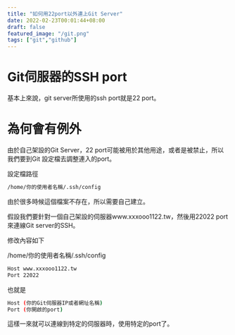 ```yaml
---
title: "如何用22port以外連上Git Server"
date: 2022-02-23T00:01:44+08:00
draft: false
featured_image: "/git.png"
tags: ["git","github"]
---
```


# Git伺服器的SSH port

基本上來說，git server所使用的ssh port就是22 port。

# 為何會有例外

由於自己架設的Git Server，22 port可能被用於其他用途，或者是被禁止，所以我們要到Git 設定檔去調整連入的port。

設定檔路徑

```bash
/home/你的使用者名稱/.ssh/config
```

由於很多時候這個檔案不存在，所以需要自己建立。

假設我們要針對一個自己架設的伺服器www.xxxooo1122.tw，然後用22022 port來連線Git server的SSH。

修改內容如下

/home/你的使用者名稱/.ssh/config
```bash
Host www.xxxooo1122.tw
Port 22022
```
也就是
```bash
Host (你的Git伺服器IP或者網址名稱)
Port (你開啟的port)
```

這樣一來就可以連線到特定的伺服器時，使用特定的port了。